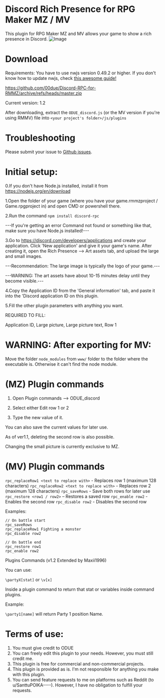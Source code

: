 # Discord Rich Presence for RPG Maker MZ / MV

This plugin for RPG Maker MZ and MV allows your game to show a rich presence in Discord.
![Image](https://cdn.discordapp.com/attachments/728203713893892227/1137797848763728022/image.png)

# Download

Requirements: You have to use nwjs version 0.49.2 or higher. If you don't know how to update nwjs, check [this awesome guide!](https://forums.rpgmakerweb.com/index.php?threads/how-to-update-nw-js-to-dramatically-improve-game-performance.131620/)

https://github.com/00due/Discord-RPC-for-RMMZ/archive/refs/heads/master.zip

Current version: 1.2

After downloading, extract the `ODUE_discord.js` (or the MV version if you're using RMMV) file into `<your project's folder>/js/plugins`

# Troubleshooting

Please submit your issue to [Github issues](https://github.com/00due/Discord-RPC-for-RMMZ/issues).

# Initial setup:

0.If you don't have Node.js installed, install it from https://nodejs.org/en/download

1.Open the folder of your game (where you have your game.rmmzproject / Game.rpgproject in) and open CMD or powershell there.

2.Run the command `npm install discord-rpc`

---If you're getting an error Command not found or something like that, make sure you have Node.js installed!---

3.Go to https://discord.com/developers/applications and create your application. Click 'New application' and give it your game's name.
After creating it, open the Rich Presence --> Art assets tab, and upload the large and small images.

---Recommendation: The large image is typically the logo of your game.---

---WARNING: The art assets have about 10-15 minutes delay until they become visible.---


4.Copy the Application ID from the 'General information' tab, and paste it into the 'Discord application ID on this plugin.

5.Fill the other plugin parameters with anything you want.

REQUIRED TO FILL:

Application ID, Large picture, Large picture text, Row 1

# WARNING: After exporting for MV:

Move the folder `node_modules` from `www/` folder to the folder where the executable is. Otherwise it can't find the node module. 




# (MZ) Plugin commands

1. Open Plugin commands --> ODUE_discord

2. Select either Edit row 1 or 2

3. Type the new value of it.

You can also save the current values for later use.

As of ver1.1, deleting the second row is also possible.

Changing the small picture is currently exclusive to MZ.


# (MV) Plugin commands

`rpc_replaceRow1 <text to replace with>`   - Replaces row 1 (maximum 128 characters)
`rpc_replaceRow2 <text to replace with>`   - Replaces row 2 (maximum 128 characters)
`rpc_saveRows`   - Save both rows for later use
`rpc_restore <row1 / row2>`   – Restores a saved row
`rpc_enable row2`  - Enables the second row
`rpc_disable row2`   - Disables the second row

Examples:
```
// On battle start
rpc_saveRows
rpc_replaceRow1 Fighting a monster
rpc_disable row2

// On battle end
rpc_restore row1
rpc_enable row2
```

Plugins Commands (v1.2 Extended by Maxii1996)

You can use:

`\partyX[stat]` or `\v[x]`

Inside a plugin command to return that stat or variables inside command plugins.

Example:

`\party1[name]` will return Party 1 position Name.


# Terms of use:

 1. You must give credit to ODUE
 2. You can freely edit this plugin to your needs. However, you must still credit me.
 3. This plugin is free for commercial and non-commercial projects.
 4. This plugin is provided as is. I'm not responsible for anything you make with this plugin.
 5. You can send feature requests to me on platforms such as Reddit (to u/SanttuPOIKA----).
    However, I have no obligation to fulfill your requests.
